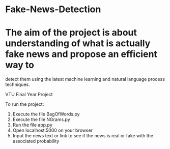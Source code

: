 # Fake-News-Detection
# The aim of the project is about understanding of what is actually fake news and propose an efficient way to
detect them using the latest machine learning and natural language process techniques.
 
VTU Final Year Project

To run the project:
1. Execute the file BagOfWords.py
2. Execute the file NGrams.py
3. Run the file app.py
4. Open localhost:5000 on your browser
5. Input the news text or link to see if the news is real or fake with the associated probability
